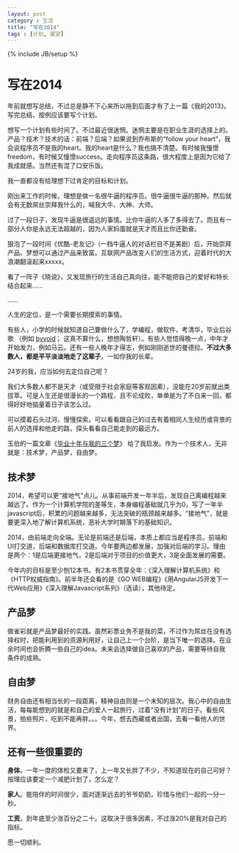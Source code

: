 ```yaml
---
layout: post
category : 生活
title: "写在2014"
tags : [计划, 展望]
---
```

{% include JB/setup %}

<h1>写在2014</h1>

年前就想写总结，不过总是静不下心来所以拖到后面才有了上一篇《我的2013》。写完总结，按例应该要写个计划。

想写一个计划有些时间了。不过最近很迷惘。迷惘主要是在职业生涯的选择上的。产品？技术？技术的话：前端？后端？如果说到乔布斯的“follow your heart”，我会说程序员不是我的heart。我的heart是什么？我也搞不清楚。有时候我憧憬freedom，有时候又憧憬success。走向程序员这条路，很大程度上是因为它给了我成就感。当然还有混了口安乐饭。

我一直都没有给理想下过肯定的目标和计划。

刚出来工作的时候，理想是做一名很牛逼的程序员。很牛逼很牛逼的那种。然后就会有无数屌丝崇拜我什么的，喊我大牛、大神、大师。

过了一段日子，发现牛逼是很遥远的事情。比你牛逼的人多了多得去了。而且有一部分人你是永远无法超越的，因为人家妈蛋就是天才而且比你还勤奋。

狠泡了一段时间《优酷-老友记》（一档牛逼人的对话栏目不是美剧）后，开始崇拜产品。梦想可以通过产品来致富。互联网产品改变人们的生活方式，迎着时代的大浪潮翻滚起来xxxxx。

看了一阵子《晓说》，又发现旅行的生活自己真向往，能不能把自己的爱好和特长结合起来……

……

人生的定位，是一个需要长期摸索的事情。

有些人，小学的时候就知道自己要做什么了，学编程，做软件，考清华，毕业后谷歌 （例如 [byvoid](https://www.byvoid.com/zhs/about)； 这真不算什么，想想陶哲轩）。有些人觉悟得晚一点，中年才开始发力，例如马云。还有一些人晚年才得志，例如刚刚逝世的曼德拉。__不过大多数人，都是平平淡淡地走了这辈子__，一如你我的长辈。

24岁的我，应当如何去定位自己呢？

我们大多数人都不是天才（或受限于社会家庭等客观因素），没能在20岁前就出类拔萃。可是人生还是很漫长的一个路程，且不论成败，单单是为了不白来一回，都得好好地掂量着日子该怎么过。

可以摸着石头过河，慢慢探索。可以看看跟自己的过去有着相同人生经历或背景的前人的选择和他走的路，探头看看自己能走到的最远方。

玉伯的一篇文章《[毕业十年与我的三个梦](https://github.com/lifesinger/lifesinger.github.com/issues/115)》
给了我启发。作为一个技术人，无非就是：技术梦，产品梦，自由梦。

<h2 id="technology">技术梦</h2>

2014，希望可以更“接地气”点儿。从事前端开发一年半后，发现自己离编程越来越远了。作为一个计算机学院的差等生，本身编程基础就几乎为0，写了一年半javascript后，积累的问题越来越多，无法突破的瓶颈越来越多。“接地气”，就是要更深入地了解计算机系统，恶补大学时期落下的基础知识。

2014，由前端走向全端。无论是前端还是后端，本质上都应当是程序员。前端和UI打交道，后端和数据库打交道。今年要两边都发展，加强对后端的学习。理由是两个：1是后端更接地气，2是后端对于项目的价值更大，3是全面发展的需要。

今年内的目标是至少刨12本书。有2本书贯穿全年：《深入理解计算机系统》和《HTTP权威指南》。前半年还会看的是《GO WEB编程》《用AngularJS开发下一代Web应用》《深入理解Javascript系列》（选读），其他待定。

<h2 id="product">产品梦</h2>

做雀彩就是产品梦最好的实践。虽然彩票业务不是我的菜，不过作为屌丝在没有选择权时，把能利用到的资源利用好，让自己上一个台阶，是当下唯一的选择。在业余时间也会折腾一些自己的idea。未来会选择做自己喜欢的产品，需要等待自我条件的成熟。

<h2 id="freedom">自由梦</h2>

财务自由还有相当长的一段距离，精神自由则是一个未知的层次。我心中的自由生活，每每能想到的就是和自己的爱人一起旅行，过着“没有计划”的日子。看些风景，拍些照片，吃到不能再胖。。。今年，想去西藏或者出国，去看一看他人的世界。

## 还有一些很重要的

__身体__。一年一度的体检又要来了，上一年又长胖了不少，不知道现在的自己可好？按理应该要定一个减肥计划了，怎么定？

__家人__。能陪伴的时间很少，面对逐渐远去的爷爷奶奶，珍惜与他们一起的一分一秒。

__工资__。到年底至少涨百分之二十。这取决于很多因素，不过涨20%是我对自己的指标。

愿一切顺利。
